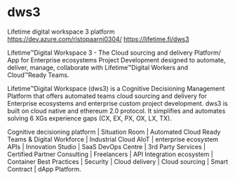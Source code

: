 # dws3
Lifetime digital workspace 3 platform
https://dev.azure.com/ristopaarni0304/
https://lifetime.fi/dws3

Lifetime™Digital Workspace 3 - The Cloud sourcing and delivery Platform/ App for Enterprise ecosystems Project Development designed to automate, deliver, manage, collaborate with Lifetime™Digital Workers and Cloud™Ready Teams.

Lifetime™Digital Workspace (dws3) is a Cognitive Decisioning Management Platform that offers automated teams cloud sourcing and delivery for Enterprise ecosystems and enterprise custom project development. dws3 is built on cloud native and ethereum 2.0 protocol. It simplifies and automates solving 6 XGs experience gaps (CX, EX, PX, OX, LX, TX).

Cognitive decisioning platform | Situation Room |  Automated Cloud Ready Teams & Digital Workforce | Industrial Cloud AIoT  | enterprise ecosystem APIs | Innovation Studio | SaaS DevOps Centre | 3rd Party Services |  Certified Partner Consulting |  Freelancers |  API Integration ecosystem | Container Best Practices | Security | Cloud delivery  | Cloud sourcing |  Smart Contract  | dApp Platform.
